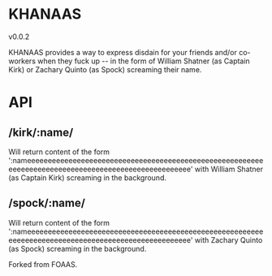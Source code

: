 # KHANAAS

v0.0.2

KHANAAS provides a way to express disdain for your friends and/or co-workers when they fuck up -- in the form of William Shatner (as Captain Kirk) or Zachary Quinto (as Spock) screaming their name.

# API

## /kirk/:name/

Will return content of the form ':nameeeeeeeeeeeeeeeeeeeeeeeeeeeeeeeeeeeeeeeeeeeeeeeeeeeeeeeeeeeeeeeeeeeeeeeeeeeeeeeeeeeeeeeeeeeeeeeeeeeee' with William Shatner (as Captain Kirk) screaming in the background.

## /spock/:name/

Will return content of the form ':nameeeeeeeeeeeeeeeeeeeeeeeeeeeeeeeeeeeeeeeeeeeeeeeeeeeeeeeeeeeeeeeeeeeeeeeeeeeeeeeeeeeeeeeeeeeeeeeeeeeee' with Zachary Quinto (as Spock) screaming in the background.

Forked from FOAAS.
